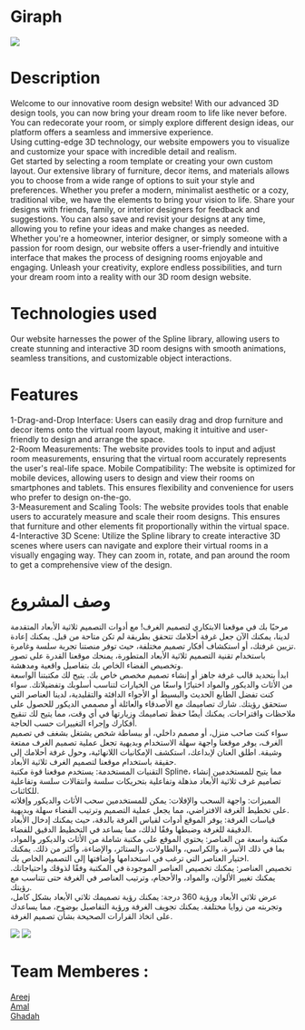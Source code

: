 <h1>Giraph</h1>
<img src="https://media.discordapp.net/attachments/1189462489675603991/1189469569920798802/1.png?ex=65a7815c&is=65950c5c&hm=ccb80c67feac096b901bbbdb0c946aaef49fbcfd4f14209ef723acfb5b152111&=&format=webp&quality=lossless&width=769&height=577">
<h1>Description</h1>
<p>
Welcome to our innovative room design website! With our advanced 3D design tools, you can now bring your dream room to life like never before. You can redecorate your room, or simply explore different design ideas, our platform offers a seamless and immersive experience.
  <br>
Using cutting-edge 3D technology, our website empowers you to visualize and customize your space with incredible detail and realism.
  <br>
Get started by selecting a room template or creating your own custom layout. Our extensive library of furniture, decor items, and materials allows you to choose from a wide range of options to suit your style and preferences. Whether you prefer a modern, minimalist aesthetic or a cozy, traditional vibe, we have the elements to bring your vision to life. Share your designs with friends, family, or interior designers for feedback and suggestions. You can also save and revisit your designs at any time, allowing you to refine your ideas and make changes as needed.
  <br>
Whether you're a homeowner, interior designer, or simply someone with a passion for room design, our website offers a user-friendly and intuitive interface that makes the process of designing rooms enjoyable and engaging. Unleash your creativity, explore endless possibilities, and turn your dream room into a reality with our 3D room design website.
</p>
<h1>Technologies used</h1>
<p>Our website harnesses the power of the Spline library, allowing users to create stunning and interactive 3D room designs with smooth animations, seamless transitions, and customizable object interactions.</p>
<h1>Features</h1>
<p>
1-Drag-and-Drop Interface: Users can easily drag and drop furniture and decor items onto the virtual room layout, making it intuitive and user-friendly to design and arrange the space.
  <br>
2-Room Measurements: The website provides tools to input and adjust room measurements, ensuring that the virtual room accurately represents the user's real-life space.
Mobile Compatibility: The website is optimized for mobile devices, allowing users to design and view their rooms on smartphones and tablets. This ensures flexibility and convenience for users who prefer to design on-the-go.
  <br>
3-Measurement and Scaling Tools: The website provides tools that enable users to accurately measure and scale their room designs. This ensures that furniture and other elements fit proportionally within the virtual space.
  <br>
4-Interactive 3D Scene: Utilize the Spline library to create interactive 3D scenes where users can navigate and explore their virtual rooms in a visually engaging way. They can zoom in, rotate, and pan around the room to get a comprehensive view of the design.
</p>
<h1>وصف المشروع</h1>
<p>
  مرحبًا بك في موقعنا الابتكاري لتصميم الغرف! مع أدوات التصميم ثلاثية الأبعاد المتقدمة لدينا، يمكنك الآن جعل غرفة أحلامك تتحقق بطريقة لم تكن متاحة من قبل. يمكنك إعادة تزيين غرفتك، أو استكشاف أفكار تصميم مختلفة، حيث توفر منصتنا تجربة سلسة وغامرة.
  <br>
باستخدام تقنية التصميم ثلاثية الأبعاد المتطورة، يمنحك موقعنا القدرة على تصور وتخصيص الفضاء الخاص بك بتفاصيل واقعية ومدهشة.
  <br>
ابدأ بتحديد قالب غرفة جاهز أو إنشاء تصميم مخصص خاص بك. يتيح لك مكتبتنا الواسعة من الأثاث والديكور والمواد اختيارًا واسعًا من الخيارات لتناسب أسلوبك وتفضيلاتك. سواء كنت تفضل الطابع الحديث والبسيط أو الأجواء الدافئة والتقليدية، لدينا العناصر التي ستحقق رؤيتك. شارك تصاميمك مع الأصدقاء والعائلة أو مصممي الديكور للحصول على ملاحظات واقتراحات. يمكنك أيضًا حفظ تصاميمك وزيارتها في أي وقت، مما يتيح لك تنقيح أفكارك وإجراء التغييرات حسب الحاجة.
  <br>
سواء كنت صاحب منزل، أو مصمم داخلي، أو ببساطة شخص يشتغل بشغف في تصميم الغرف، يوفر موقعنا واجهة سهلة الاستخدام وبديهية تجعل عملية تصميم الغرف ممتعة وشيقة. اطلق العنان لإبداعك، استكشف الإمكانيات اللانهائية، وحول غرفة أحلامك إلى حقيقة باستخدام موقعنا لتصميم الغرف ثلاثية الأبعاد.
  <br>
التقنيات المستخدمة: يستخدم موقعنا قوة مكتبة Spline، مما يتيح للمستخدمين إنشاء تصاميم غرف ثلاثية الأبعاد مذهلة وتفاعلية بتحريكات سلسة وانتقالات سلسة وتفاعلية للكائنات.
  <br>
المميزات: واجهة السحب والإفلات: يمكن للمستخدمين سحب الأثاث والديكور وإفلاته على تخطيط الغرفة الافتراضي، مما يجعل عملية التصميم وترتيب الفضاء سهلة وبديهية.
  <br>
قياسات الغرفة: يوفر الموقع أدوات لقياس الغرفة بالدقة، حيث يمكنك إدخال الأبعاد الدقيقة للغرفة وضبطها وفقًا لذلك، مما يساعد في التخطيط الدقيق للفضاء.
  <br>
مكتبة واسعة من العناصر: يحتوي الموقع على مكتبة شاملة من الأثاث والديكور والمواد، بما في ذلك الأسرة، والكراسي، والطاولات، والستائر، والإضاءة، وأكثر من ذلك. يمكنك اختيار العناصر التي ترغب في استخدامها وإضافتها إلى التصميم الخاص بك.
  <br>
تخصيص العناصر: يمكنك تخصيص العناصر الموجودة في المكتبة وفقًا لذوقك واحتياجاتك. يمكنك تغيير الألوان، والمواد، والأحجام، وترتيب العناصر في الغرفة حتى تتناسب مع رؤيتك.
  <br>
عرض ثلاثي الأبعاد ورؤية 360 درجة: يمكنك رؤية تصميمك ثلاثي الأبعاد بشكل كامل، وتجربته من زوايا مختلفة. يمكنك تجويف الغرفة ورؤية التفاصيل بوضوح، مما يساعدك على اتخاذ القرارات الصحيحة بشأن تصميم الغرفة.

</p>
<div style='flex'>
<img src='https://media.discordapp.net/attachments/1189462489675603991/1192197537239662692/Screen_Shot_1445-06-21_at_11.06.46_PM.png?ex=65a8337a&is=6595be7a&hm=0269bcd7a118627923cef86ee1133f1e653fcfbb3bdbfb4e7fc9f4c99df2fb3a&=&format=webp&quality=lossless&width=439&height=577'>
<img src='https://media.discordapp.net/attachments/1189462489675603991/1192197150348685423/Screen_Shot_1445-06-21_at_11.05.14_PM.png?ex=65a8331e&is=6595be1e&hm=ac78436fbf623a734f59e2e2305ef89ada876fa65712fd58acfd4a3c496a65e5&=&format=webp&quality=lossless&width=1026&height=577'>
</div>
<h1>Team Memberes :</h1>
<a href='https://github.com/kira-1997'>Areej</a>
<br>
<a href='https://github.com/AmalAlshehrig'>Amal</a>
<br>
<a href='https://github.com/ghadah2019'>Ghadah</a>
